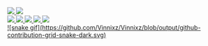 <a href="https://git.io/typing-svg"><img src="https://readme-typing-svg.demolab.com?font=Fira+Code&weight=900&size=25&pause=1000&color=4e97d1&center=true&vCenter=true&random=false&width=435&lines=Bem+vindo+ao+meu+perfil" alt="" /></a>
<div>
<a href="https:github.com/Vinnixz">
  <img height="180cm" src="https://github-readme-stats.vercel.app/api?username=Vinnixz&show_icons=true&theme=transparent&include_all_commit=true&count_private=true"/>
  <img height="180cm" src="https://github-readme-stats.vercel.app/api/top-langs/?username=Vinnixz&layout=compact&langs_count=16&theme=transparent"/><br>
  <img src="https://img.shields.io/badge/HTML-239120?style=for-the-badge&logo=html5&logoColor=white">
  <img src="https://img.shields.io/badge/CSS-239120?&style=for-the-badge&logo=css3&logoColor=white">
  <img src="https://img.shields.io/badge/JavaScript-F7DF1E?style=for-the-badge&logo=javascript&logoColor=black">
  <img src="https://img.shields.io/badge/Python-3776AB?style=for-the-badge&logo=python&logoColor=white">
  <img src="https://img.shields.io/badge/LinkedIn-0077B5?style=for-the-badge&logo=linkedin&logoColor=white">
    
</div>
![snake gif](https://github.com/Vinnixz/Vinnixz/blob/output/github-contribution-grid-snake-dark.svg)


